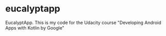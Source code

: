 # eucalyptapp
EucalyptApp. This is my code for the Udacity course "Developing Android Apps with Kotlin by Google"
